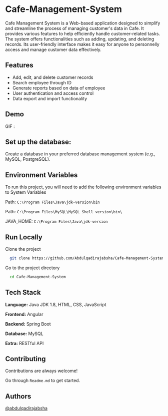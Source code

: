# Cafe-Management-System

Cafe Management System is a Web-based application designed to simplify and streamline the process of managing customer's data in Cafe. It provides various features to help efficiently handle customer-related tasks.
The system offers functionalities such as adding, updating, and deleting records. Its user-friendly interface makes it easy for anyone to personnelly access and manage customer data effectively.

## Features

- Add, edit, and delete customer records
- Search employee through ID
- Generate reports based on data of employee
- User authentication and access control
- Data export and import functionality
## Demo
GIF :



## Set up the database:

Create a database in your preferred database management system (e.g., MySQL, PostgreSQL).
## Environment Variables

To run this project, you will need to add the following environment variables to System Variables

Path: `C:\Program Files\Java\jdk-version\bin`

Path: `C:\Program Files\MySQL\MySQL Shell version\bin\`

JAVA_HOME: `C:\Program Files\Java\jdk-version`





## Run Locally

Clone the project

```bash
  git clone https://github.com/Abdulqadirajabsha/Cafe-Management-System.git
```

Go to the project directory

```bash
  cd Cafe-Management-System
```



## Tech Stack

**Language:** Java JDK 1.8, HTML, CSS, JavaScript

**Frontend:** Angular

**Backend:** Spring Boot

**Database:** MySQL

**Extra:** RESTful API


## Contributing

Contributions are always welcome!

Go through `Readme.md` to get started.


## Authors

[@abdulqadirajabsha](https://www.github.com/abdulqadirajabsha)


